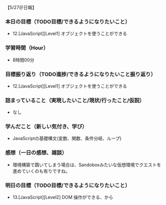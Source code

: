 【5/27＠日報】
### 本日の目標（TODO目標/できるようになりたいこと）
- 12.[JavaScript][Level1] オブジェクトを使うことができる
### 学習時間（Hour）
- 8時間00分
### 目標振り返り（TODO進捗/できるようになりたいこと振り返り）
- 12.[JavaScript][Level1] オブジェクトを使うことができる
### 詰まっていること（実現したいこと/現状/行ったこと/仮説）
- なし
### 学んだこと（新しい気付き、学び）
- JavaScriptの基礎構文(変数、関数、条件分岐、ループ)
### 感想（一日の感想、雑談）
- 環境構築で躓いてしまう場合は、Sandoboxみたいな仮想環境でクエストを進めていくのも有りですね。
### 明日の目標（TODO目標/できるようになりたいこと）
- 13.[JavaScript][Level2] DOM 操作ができる、から
